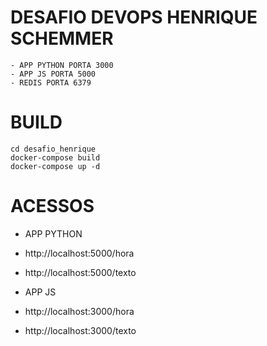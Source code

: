 # DESAFIO DEVOPS HENRIQUE SCHEMMER
	- APP PYTHON PORTA 3000
	- APP JS PORTA 5000
	- REDIS PORTA 6379

# BUILD
```
cd desafio_henrique
docker-compose build
docker-compose up -d
```

# ACESSOS
 - APP PYTHON
  - http://localhost:5000/hora 
  - http://localhost:5000/texto

 - APP JS
  - http://localhost:3000/hora
  - http://localhost:3000/texto 
